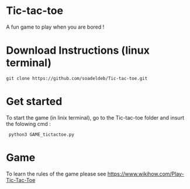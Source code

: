 # Tic-tac-toe
 A fun game to play when you are bored !

# Download Instructions (linux terminal)
```
git clone https://github.com/soadeldeb/Tic-tac-toe.git

```

#
# Get started

To start the game (in linix terminal), go to the Tic-tac-toe folder and insurt the folowing cmd :

```
 python3 GAME_tictactoe.py 
```


# Game
To learn the rules of the game please see https://www.wikihow.com/Play-Tic-Tac-Toe
